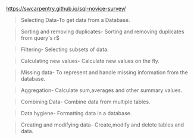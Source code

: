 https://swcarpentry.github.io/sql-novice-survey/

>Selecting Data-To get data from a Database.


>Sorting and removing duplicates- Sorting and removing duplicates from query's r$


>Filtering- Selecting subsets of data.


>Calculating new values- Calculate new values on the fly.


>Missing data- To represent and handle missing information from the database.


>Aggregation- Calculate sum,averages and other summary values.


>Combining Data- Combine data from multiple tables.


>Data hygiene- Formatting data in a database.


>Creating and modifying data- Create,modify and delete tables and data.




